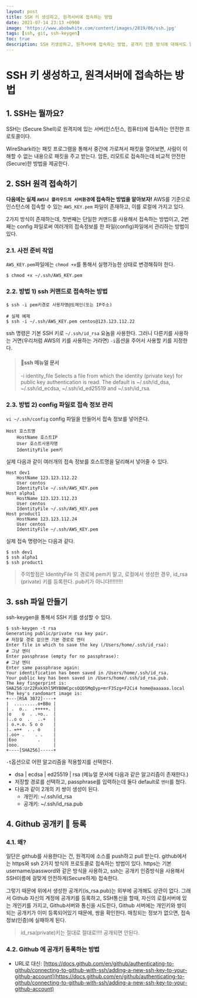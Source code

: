 ```yaml
---
layout: post
title: SSH 키 생성하고, 원격서버에 접속하는 방법
date: 2021-07-14 23:13 +0900
image: 'https://www.abobwhite.com/content/images/2019/06/ssh.jpg'
tags: [ssh, git, ssh-keygen]
toc: true
description: SSH 키생성하고, 원격서버에 접속하는 방법, 공개키 인증 방식에 대해서도 알아본다.
---
```

# SSH 키 생성하고, 원격서버에 접속하는 방법

## 1. SSH는 뭘까요? 

SSH는 (Secure Shell)로 원격지에 있는 서버(인스턴스, 컴퓨터)에 접속하는 안전한 프로토콜이다. 

WireShark라는 패킷 프로그램을 통해서 중간에 가로쳐서 패킷을 열어보면, 사람이 이해할 수 없는 내용으로 패킷을 주고 받는다. 암튼, 리모트로 접속하는데 비교적 안전한(Secure)한 방법을 제공한다. 

## 2. SSH 원격 접속하기

**다음에는 실제 `AWS나 클라우드의 서버환경`에 접속하는 방법을 알아보자!**
AWS를 기준으로 인스턴스에 접속할 수 있는 `AWS_KEY.pem` 파일이 존재하고, 이를 로컬에 가지고 있다. 

2가지 방식이 존재하는데, 첫번째는 단일한 커맨드를 사용해서 접속하는 방법이고, 2번째는 config 파일로써 여러개의 접속정보를 한 파일(config)파일에서 관리하는 방법이 있다. 

### 2.1. 사전 준비 작업

`AWS_KEY.pem`파일에는 `chmod +x`를 통해서 실행가능한 상태로 변경해줘야 한다. 

```shell
$ chmod +x ~/.ssh/AWS_KEY.pem 
```



### 2.2. 방법 1) ssh 커맨드로 접속하는 방법

```shell
$ ssh -i pem키경로 사용자명@도메인(또는 IP주소)

# 실제 예제 
$ ssh -i ~/.ssh/AWS_KEY.pem centos@123.123.112.22
```

ssh 명령은 기본 SSH 키로 `~/.ssh/id_rsa` 요놈을 사용한다. 그러니 다른키를 사용하는 거면(우리처럼 AWS의 키를 사용하는 거라면) `-i`옵션을 주어서 사용할 키를 지정한다. 



> #### 📌ssh 메뉴얼 문서 
>
> -i identity_file
> Selects a file from which the identity (private key) for public key authentication is read.  The default is ~/.ssh/id_dsa, ~/.ssh/id_ecdsa, ~/.ssh/id_ed25519 and ~/.ssh/id_rsa.



### 2.3. 방법 2) config 파일로 접속 정보 관리

`vi ~/.ssh/config` config 파일을 만들어서 접속 정보를 넣어준다.

```shell
Host 호스트명
    HostName 호스트IP
    User 호스트사용자명
    IdentityFile pem키
```

실제 다음과 같이 여러개의 접속 정보를 호스트명을 달리해서 넣어줄 수 있다. 

```shell
Host dev1
	HostName 123.123.112.22
	User centos
	IdentityFile ~/.ssh/AWS_KEY.pem
Host alpha1
	HostName 123.123.112.23
	User centos
	IdentityFile ~/.ssh/AWS_KEY.pem
Host product1
	HostName 123.123.112.24
	User centos
	IdentityFile ~/.ssh/AWS_KEY.pem
```



실제 접속 명령어는 다음과 같다.

```shell
$ ssh dev1
$ ssh alpha1
$ ssh product1
```



> 주의할점은 IdentityFile 의 경로에 pem키 말고, 로컬에서 생성한 경우, id_rsa (private) 키를 등록한다. pub키가 아니다!!!!!!!!!



## 3. ssh 파일 만들기 

ssh-keygen을 통해서 SSH 키를 생성할 수 있다. 

```shell
$ ssh-keygen -t rsa
Generating public/private rsa key pair.
# 저장할 경로 없으면 기본 경로로 엔터
Enter file in which to save the key (/Users/home/.ssh/id_rsa):
# 그냥 엔터
Enter passphrase (empty for no passphrase):
# 그냥 엔터
Enter same passphrase again:
Your identification has been saved in /Users/home/.ssh/id_rsa.
Your public key has been saved in /Users/home/.ssh/id_rsa.pub.
The key fingerprint is:
SHA256:Ur22RxkXhl5MYB0WCpcsOQDSMqDyp+mrF3Szg+F2Ci4 home@aaaaaa.local
The key's randomart image is:
+---[RSA 3072]----+
|  .........o+BBo |
| .  o..  .+++++. |
|o    o  . .+o..  |
|..o o  .   ..+   |
| o.+.o. S o o    |
|. =++  . . o     |
|.oo+ .    . .    |
|Eoo        .     |
|ooo.             |
+----[SHA256]-----+
```

`-t`옵션으로 어떤 알고리즘을 적용할지를 선택한다. 

- dsa | ecdsa | ed25519 | rsa  (메뉴얼 문서에 다음과 같은 알고리즘이 존재한다.)
- 저장할 경로를 선택하고, passphrase를 입력하는데 둘다 default로 `엔터`를 쳤다.
- 다음과 같이 2개의 키 쌍이 생성이 된다. 
  - 개인키: ~/.ssh/id_rsa 
  - 공개키: ~/.ssh/id_rsa.pub





## 4. Github 공개키 🔑 등록

### 4.1. 왜? 

일단은 github를 사용한다는 건, 원격지에 소스를 push하고 pull 받는다. github에서는 https와 ssh 2가지 방식의 프로토콜로 접속하는 방법이 있다. https는 기본 username/password와 같은 방식을 사용하고, ssh는 공개키 인증방식을 사용해서 SSH이름에 걸맞게 안전하게(Secure하게) 접속한다. 

그렇기 때문에 위에서 생성한 공개키(is_rsa.pub)는 외부에 공개해도 상관이 없다. 그래서 Github 자신의 계정에 공개키를 등록하고, SSH통신을 할때, 자신의 로컬서버에 있는 개인키를 가지고, Github서버와 통신을 시도한다, Github 서버에는 개인키와 쌍이 되는 공개키가 이미 등록되어있기 때문에, 쌍을 확인한다. 매칭되는 정보가 없으면, 접속정보(인증)에 실패하게 된다. 

>  id_rsa(private)키는 절대로 절대로‼️‼️ 공개되면 안된다.



### 4.2. Github 에 공개키 등록하는 방법

- URL로 대신: [https://docs.github.com/en/github/authenticating-to-github/connecting-to-github-with-ssh/adding-a-new-ssh-key-to-your-github-account](https://docs.github.com/en/github/authenticating-to-github/connecting-to-github-with-ssh/adding-a-new-ssh-key-to-your-github-account)